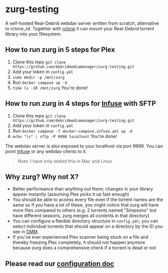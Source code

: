 # zurg-testing

A self-hosted Real-Debrid webdav server written from scratch, alternative to rclone_rd. Together with [rclone](https://rclone.org/) it can mount your Real-Debrid torrent library into your filesystem.

## How to run zurg in 5 steps for Plex

1. Clone this repo `git clone https://github.com/debridmediamanager/zurg-testing.git`
2. Add your token in `config.yml`
3. `sudo mkdir -p /mnt/zurg`
4. Run `docker compose up -d`
5. `time ls -1R /mnt/zurg` You're done!

## How to run zurg in 4 steps for [Infuse](https://firecore.com/infuse) with SFTP

1. Clone this repo `git clone https://github.com/debridmediamanager/zurg-testing.git`
2. Add your token in `config.yml`
4. Run `docker compose -f docker-compose.infuse.yml up -d`
4. `echo "ls" | sftp -P 9998 localhost` You're done!

The webdav server is also exposed to your localhost via port 9999. You can point [Infuse](https://firecore.com/infuse) or any webdav clients to it.

> Note: I have only tested this in Mac and Linux

## Why zurg? Why not X?

- Better performance than anything out there; changes in your library appear instantly (assuming Plex picks it up fast enough)
- You should be able to access every file even if the torrent names are the same so if you have a lot of these, you might notice that zurg will have more files compared to others (e.g. 2 torrents named "Simpsons" but have different seasons, zurg merges all contents in that directory)
- You can configure a flexible directory structure in `config.yml`; you can select individual torrents that should appear on a directory by the ID you see in [DMM](https://debridmediamanager.com/).
- If you've ever experienced Plex scanner being stuck on a file and thereby freezing Plex completely, it should not happen anymore because zurg does a comprehensive check if a torrent is dead or not

## Please read our [configuration doc](./config.md)
